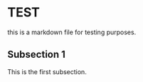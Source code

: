 # TEST
this is a markdown file for testing purposes.
## Subsection 1
This is the first subsection.

